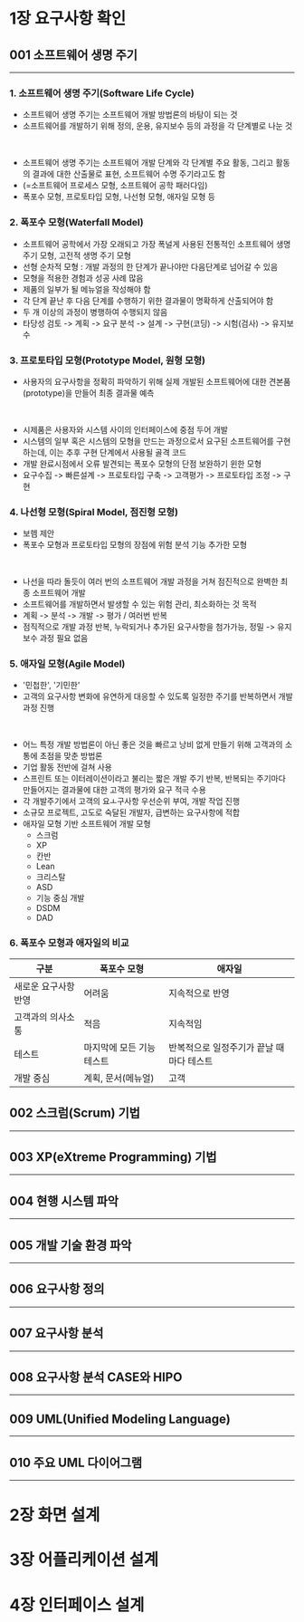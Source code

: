 # 1장 요구사항 확인
## 001 소프트웨어 생명 주기
<hr>

### 1. 소프트웨어 생명 주기(Software Life Cycle)
- 소프트웨어 생명 주기는 소프트웨어 개발 방법론의 바탕이 되는 것
- 소프트웨어를 개발하기 위해 정의, 운용, 유지보수 등의 과정을 각 단계별로 나눈 것

<br>

- 소프트웨어 생명 주기는 소프트웨어 개발 단계와 각 단계별 주요 활동, 그리고 활동의 결과에 대한 산출물로 표현, 소프트웨어 수명 주기라고도 함
- (=소프트웨어 프로세스 모형, 소프트웨어 공학 패러다임)
- 폭포수 모형, 프로토타입 모형, 나선형 모형, 애자일 모형 등

### 2. 폭포수 모형(Waterfall Model)
- 소프트웨어 공학에서 가장 오래되고 가장 폭널게 사용된 전통적인 소프트웨어 생명 주기 모형, 고전적 생명 주기 모형
- 선형 순차적 모형 : 개발 과정의 한 단계가 끝나야만 다음단계로 넘어갈 수 있음
- 모형을 적용한 경험과 성공 사례 많음
- 제품의 일부가 될 메뉴얼을 작성해야 함
- 각 단계 끝난 후 다음 단계를 수행하기 위한 결과물이 명확하게 산출되어야 함
- 두 개 이상의 과정이 병행하여 수행되지 않음
- 타당성 검토 -> 계획 -> 요구 분석 -> 설계 -> 구현(코딩) -> 시험(검사) -> 유지보수

### 3. 프로토타입 모형(Prototype Model, 원형 모형)
- 사용자의 요구사항을 정확히 파악하기 위해 실제 개발된 소프트웨어에 대한 견본품(prototype)을 만들어 최종 결과물 예측

<br>

- 시제품은 사용자와 시스템 사이의 인터페이스에 중점 두어 개발
- 시스템의 일부 혹은 시스템의 모형을 만드는 과정으로서 요구된 소프트웨어를 구현하는데, 이는 추후 구현 단계에서 사용될 골격 코드
- 개발 완료시점에서 오류 발견되는 폭포수 모형의 단점 보완하기 윈한 모형
- 요구수집 -> 빠른설계 -> 프로토타입 구축 -> 고객평가 -> 프로토타입 조정 -> 구현

### 4. 나선형 모형(Spiral Model, 점진형 모형)
- 보헴 제안
- 폭포수 모형과 프로토타입 모형의 장점에 위험 분석 기능 추가한 모형

<br>

- 나선을 따라 돌듯이 여러 번의 소프트웨어 개발 과정을 거쳐 점진적으로 완벽한 최종 소프트웨어 개발
- 소프트웨어를 개발하면서 발생할 수 있는 위험 관리, 최소화하는 것 목적
- 계획 -> 분석 -> 개발 -> 평가 / 여러번 반복
- 점직적으로 개발 과정 반복, 누락되거나 추가된 요구사항을 첨가가능, 정밀 -> 유지보수 과정 필요 없음

### 5. 애자일 모형(Agile Model)
- '민첩한', '기민한'
- 고객의 요구사항 변화에 유연하게 대응할 수 있도록 일정한 주기를 반복하면서 개발과정 진행

<br>

- 어느 특정 개발 방법론이 아닌 좋은 것을 빠르고 낭비 없게 만들기 위해 고객과의 소통에 초점을 맞춘 방법론
- 기업 활동 전반에 걸쳐 사용
- 스프린트 또는 이터레이션이라고 불리는 짧은 개발 주기 반복, 반복되는 주기마다 만들어지는 결과물에 대한 고객의 평가와 요구 적극 수용
- 각 개발주기에서 고객의 요ㅗ구사항 우선순위 부여, 개발 작업 진행
- 소규모 프로젝트, 고도로 숙달된 개발자, 급변하는 요구사항에 적합
- 애자일 모형 기반 소프트웨어 개발 모형
  - 스크럼
  - XP
  - 칸반
  - Lean
  - 크리스탈
  - ASD
  - 기능 중심 개발
  - DSDM
  - DAD

### 6. 폭포수 모형과 애자일의 비교
|구분|폭포수 모형|애자일|
|---|---|---|
|새로운 요구사항 반영|어려움|지속적으로 반영|
|고객과의 의사소통|적음|지속적임|
|테스트|마지막에 모든 기능 테스트|반복적으로 일정주기가 끝날 때 마다 테스트|
|개발 중심|계획, 문서(메뉴얼)|고객|

## 002 스크럼(Scrum) 기법
<hr>

## 003 XP(eXtreme Programming) 기법
<hr>

## 004 현행 시스템 파악
<hr>

## 005 개발 기술 환경 파악
<hr>

## 006 요구사항 정의
<hr>

## 007 요구사항 분석
<hr>

## 008 요구사항 분석 CASE와 HIPO
<hr>


## 009 UML(Unified Modeling Language)
<hr>

## 010 주요 UML 다이어그램
<hr>

# 2장 화면 설계

# 3장 어플리케이션 설계

# 4장 인터페이스 설계
